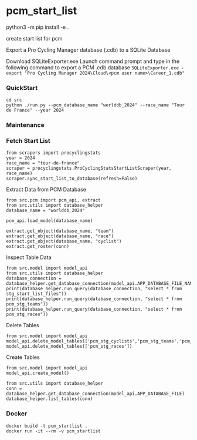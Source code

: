 # pcm_start_list


python3 -m pip install -e .

create start list for pcm


Export a Pro Cycling Manager database (.cdb) to a SQLite Database

Download SQLiteExporter.exe
Launch command prompt and type in the following command to export a PCM .cdb database
`SQLiteExporter.exe -export "Pro Cycling Manager 2024\Cloud\<pcm user name>\Career_1.cdb"`


### QuickStart
    cd src
    python ./run.py --pcm_database_name "worlddb_2024" --race_name "Tour de France" --year 2024


### Maintenance

### Fetch Start List
    from scrapers import procyclingstats 
    year = 2024
    race_name = "tour-de-france"
    scraper = procyclingstats.ProCyclingStatsStartListScraper(year, race_name)
    scraper.sync_start_list_to_database(refresh=False)


Extract Data from PCM Database

    from src.pcm import pcm_api, extract
    from src.utils import database_helper
    database_name = "worlddb_2024"
    
    pcm_api.load_model(database_name)
    
    extract.get_object(database_name, "team")
    extract.get_object(database_name, "race")
    extract.get_object(database_name, "cyclist")
    extract.get_roster(conn)

Inspect Table Data

    from src.model import model_api
    from src.utils import database_helper
    database_connection = database_helper.get_database_connection(model_api.APP_DATABASE_FILE_NAME)
    print(database_helper.run_query(database_connection, "select * from stg_start_list_files"))
    print(database_helper.run_query(database_connection, "select * from pcm_stg_teams"))
    print(database_helper.run_query(database_connection, "select * from pcm_stg_races"))

Delete Tables

    from src.model import model_api
    model_api.delete_model_tables(['pcm_stg_cyclists','pcm_stg_teams','pcm_stg_races'])
    model_api.delete_model_tables(['pcm_stg_races'])


Create Tables

    from src.model import model_api
    model_api.create_model()
    
    from src.utils import database_helper
    conn = database_helper.get_database_connection(model_api.APP_DATABASE_FILE)
    database_helper.list_tables(conn)

### Docker

    docker build -t pcm_startlist .
    docker run -it --rm -v pcm_startlist